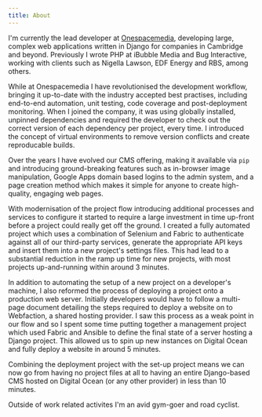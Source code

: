 ```yaml
---
title: About
---
```


I'm currently the lead developer at [Onespacemedia](http://www.onespacemedia.com/), developing large, complex web applications written in Django for companies in Cambridge and beyond. Previously I wrote PHP at iBubble Media and Bug Interactive, working with clients such as Nigella Lawson, EDF Energy and RBS, among others.

While at Onespacemedia I have revolutionised the development workflow, bringing it up-to-date with the industry accepted best practises, including end-to-end automation, unit testing, code coverage and post-deployment monitoring.  When I joined the company, it was using globally installed, unpinned dependencies and required the developer to check out the correct version of each dependency per project, every time.  I introduced the concept of virtual environments to remove version conflicts and create reproducable builds.

Over the years I have evolved our CMS offering, making it available via `pip` and introducing ground-breaking features such as in-browser image manipulation, Google Apps domain based logins to the admin system, and a page creation method which makes it simple for anyone to create high-quality, engaging web pages.

With modernisation of the project flow introducing additional processes and services to configure it started to require a large investment in time up-front before a project could really get off the ground.  I created a fully automated project which uses a combination of Selenium and Fabric to authenticate against all of our third-party services, generate the appropriate API keys and insert them into a new project's settings files.  This had lead to a substantial reduction in the ramp up time for new projects, with most projects up-and-running within around 3 minutes.

In addition to automating the setup of a new project on a developer's machine, I also reformed the process of deploying a project onto a production web server.  Initially developers would have to follow a multi-page document detailing the steps required to deploy a website on to Webfaction, a shared hosting provider.  I saw this process as a weak point in our flow and so I spent some time putting together a management project which used Fabric and Ansible to define the final state of a server hosting a Django project.  This allowed us to spin up new instances on Digital Ocean and fully deploy a website in around 5 minutes.

Combining the deployment project with the set-up project means we can now go from having no project files at all to having an entire Django-based CMS hosted on Digital Ocean (or any other provider) in less than 10 minutes.

Outside of work related activites I'm an avid gym-goer and road cyclist.
